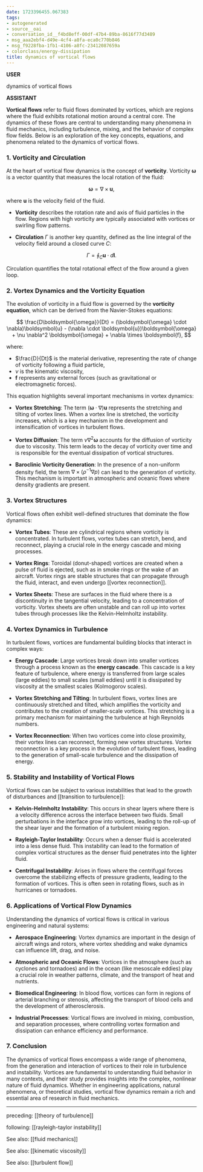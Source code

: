 ```yaml
---
date: 1723396455.067383
tags:
- autogenerated
- source__oai
- conversation_id__f4bd8eff-00df-47b4-89ba-8616f77d3489
- msg_aaa2ebf4-d49e-4cf4-a8fa-eca0c770b846
- msg_f9228fba-1fb1-4106-a8fc-23412087659a
- colorclass/energy-dissipation
title: dynamics of vortical flows
---
```


**USER**

dynamics of vortical flows


**ASSISTANT**

**Vortical flows** refer to fluid flows dominated by vortices, which are regions where the fluid exhibits rotational motion around a central core. The dynamics of these flows are central to understanding many phenomena in fluid mechanics, including turbulence, mixing, and the behavior of complex flow fields. Below is an exploration of the key concepts, equations, and phenomena related to the dynamics of vortical flows.

### 1. **Vorticity and Circulation**

At the heart of vortical flow dynamics is the concept of **vorticity**. Vorticity $\boldsymbol{\omega}$ is a vector quantity that measures the local rotation of the fluid:

$$
\boldsymbol{\omega} = \nabla \times \boldsymbol{u},
$$

where $\boldsymbol{u}$ is the velocity field of the fluid.

- **Vorticity** describes the rotation rate and axis of fluid particles in the flow. Regions with high vorticity are typically associated with vortices or swirling flow patterns.
  
- **Circulation** $\Gamma$ is another key quantity, defined as the line integral of the velocity field around a closed curve $C$:

$$
\Gamma = \oint_C \boldsymbol{u} \cdot d\boldsymbol{l}.
$$

Circulation quantifies the total rotational effect of the flow around a given loop.

### 2. **Vortex Dynamics and the Vorticity Equation**

The evolution of vorticity in a fluid flow is governed by the **vorticity equation**, which can be derived from the Navier-Stokes equations:

$$
\frac{D\boldsymbol{\omega}}{Dt} = (\boldsymbol{\omega} \cdot \nabla)\boldsymbol{u} - (\nabla \cdot \boldsymbol{u})\boldsymbol{\omega} + \nu \nabla^2 \boldsymbol{\omega} + \nabla \times \boldsymbol{f},
$$

where:
- $\frac{D}{Dt}$ is the material derivative, representing the rate of change of vorticity following a fluid particle,
- $\nu$ is the kinematic viscosity,
- $\boldsymbol{f}$ represents any external forces (such as gravitational or electromagnetic forces).

This equation highlights several important mechanisms in vortex dynamics:

- **Vortex Stretching**: The term $(\boldsymbol{\omega} \cdot \nabla)\boldsymbol{u}$ represents the stretching and tilting of vortex lines. When a vortex line is stretched, the vorticity increases, which is a key mechanism in the development and intensification of vortices in turbulent flows.

- **Vortex Diffusion**: The term $\nu \nabla^2 \boldsymbol{\omega}$ accounts for the diffusion of vorticity due to viscosity. This term leads to the decay of vorticity over time and is responsible for the eventual dissipation of vortical structures.

- **Baroclinic Vorticity Generation**: In the presence of a non-uniform density field, the term $\nabla \times (\rho^{-1}\nabla p)$ can lead to the generation of vorticity. This mechanism is important in atmospheric and oceanic flows where density gradients are present.

### 3. **Vortex Structures**

Vortical flows often exhibit well-defined structures that dominate the flow dynamics:

- **Vortex Tubes**: These are cylindrical regions where vorticity is concentrated. In turbulent flows, vortex tubes can stretch, bend, and reconnect, playing a crucial role in the energy cascade and mixing processes.

- **Vortex Rings**: Toroidal (donut-shaped) vortices are created when a pulse of fluid is ejected, such as in smoke rings or the wake of an aircraft. Vortex rings are stable structures that can propagate through the fluid, interact, and even undergo [[vortex reconnection]].

- **Vortex Sheets**: These are surfaces in the fluid where there is a discontinuity in the tangential velocity, leading to a concentration of vorticity. Vortex sheets are often unstable and can roll up into vortex tubes through processes like the Kelvin-Helmholtz instability.

### 4. **Vortex Dynamics in Turbulence**

In turbulent flows, vortices are fundamental building blocks that interact in complex ways:

- **Energy Cascade**: Large vortices break down into smaller vortices through a process known as the **energy cascade**. This cascade is a key feature of turbulence, where energy is transferred from large scales (large eddies) to small scales (small eddies) until it is dissipated by viscosity at the smallest scales (Kolmogorov scales).

- **Vortex Stretching and Tilting**: In turbulent flows, vortex lines are continuously stretched and tilted, which amplifies the vorticity and contributes to the creation of smaller-scale vortices. This stretching is a primary mechanism for maintaining the turbulence at high Reynolds numbers.

- **Vortex Reconnection**: When two vortices come into close proximity, their vortex lines can reconnect, forming new vortex structures. Vortex reconnection is a key process in the evolution of turbulent flows, leading to the generation of small-scale turbulence and the dissipation of energy.

### 5. **Stability and Instability of Vortical Flows**

Vortical flows can be subject to various instabilities that lead to the growth of disturbances and [[transition to turbulence]]:

- **Kelvin-Helmholtz Instability**: This occurs in shear layers where there is a velocity difference across the interface between two fluids. Small perturbations in the interface grow into vortices, leading to the roll-up of the shear layer and the formation of a turbulent mixing region.

- **Rayleigh-Taylor Instability**: Occurs when a denser fluid is accelerated into a less dense fluid. This instability can lead to the formation of complex vortical structures as the denser fluid penetrates into the lighter fluid.

- **Centrifugal Instability**: Arises in flows where the centrifugal forces overcome the stabilizing effects of pressure gradients, leading to the formation of vortices. This is often seen in rotating flows, such as in hurricanes or tornadoes.

### 6. **Applications of Vortical Flow Dynamics**

Understanding the dynamics of vortical flows is critical in various engineering and natural systems:

- **Aerospace Engineering**: Vortex dynamics are important in the design of aircraft wings and rotors, where vortex shedding and wake dynamics can influence lift, drag, and noise.

- **Atmospheric and Oceanic Flows**: Vortices in the atmosphere (such as cyclones and tornadoes) and in the ocean (like mesoscale eddies) play a crucial role in weather patterns, climate, and the transport of heat and nutrients.

- **Biomedical Engineering**: In blood flow, vortices can form in regions of arterial branching or stenosis, affecting the transport of blood cells and the development of atherosclerosis.

- **Industrial Processes**: Vortical flows are involved in mixing, combustion, and separation processes, where controlling vortex formation and dissipation can enhance efficiency and performance.

### 7. **Conclusion**

The dynamics of vortical flows encompass a wide range of phenomena, from the generation and interaction of vortices to their role in turbulence and instability. Vortices are fundamental to understanding fluid behavior in many contexts, and their study provides insights into the complex, nonlinear nature of fluid dynamics. Whether in engineering applications, natural phenomena, or theoretical studies, vortical flow dynamics remain a rich and essential area of research in fluid mechanics.


---

preceding: [[theory of turbulence]]  


following: [[rayleigh-taylor instability]]

See also: [[fluid mechanics]]


See also: [[kinematic viscosity]]


See also: [[turbulent flow]]